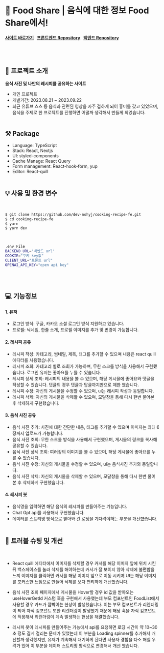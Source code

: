 <h1>🍖 Food Share | 음식에 대한 정보 Food Share에서!</h1>

<h4><a href="https://www.foodshare.shop" target="_blank">사이트 바로가기</a>&nbsp;&nbsp;&nbsp;<a href="https://github.com/dev-nohyj/cooking-recipe-fe" target="_blank">프론트엔드 Repository</a>&nbsp;&nbsp;&nbsp;<a href="https://github.com/dev-nohyj/cooking-recipe-be" target="_blank">백엔드 Repository</a></h4>

<br/>
<br/>

<!-- ![image](url) -->

## 💬 프로젝트 소개

**음식 사진 및 나만의 레시피를 공유하는 사이트**

-   개인 프로젝트
-   개발기간: 2023.08.21 ~ 2023.09.22
-   최근 유튜브 쇼츠 등 음식과 관련된 영상을 자주 접하게 되어 흥미를 갖고 있었으며, 음식을 주제로 한 프로젝트를 진행하면 어떨까 생각해서 만들게 되었습니다.
    <br/>
    <br/>

## ⚒️ Package

-   Language: TypeScript
-   Stack: React, Nextjs
-   UI: styled-components
-   Cache Manage: React Query
-   Form management: React-hook-form, yup
-   Editor: React-quill
    <br/>
    <br/>

## 💡 사용 및 환경 변수

<br />

```bash
$ git clone https://github.com/dev-nohyj/cooking-recipe-fe.git
$ cd cooking-recipe-fe
$ yarn
$ yarn dev
```

<br />

```bash
.env File
BACKEND_URL='백엔드 url'
COOKIE="쿠키 key값"
CLIENT_URL="프론트 url"
OPENAI_API_KEY="open api key"
```

<br />
<br />

## 💻 기능정보

#### 1. 유저

-   로그인 방식: 구글, 카카오 소셜 로그인 방식 지원하고 있습니다.
-   프로필: 닉네임, 한줄 소개, 프로필 이미지를 추가 및 변경이 가능합니다.

#### 2. 레시피 공유

-   레시피 작성: 카테고리, 썸네일, 제목, 태그를 추가할 수 있으며 내용은 react quill 에디터를 사용했습니다.
-   레시피 조회: 카테고리 별로 조회가 가능하며, 무한 스크롤 방식을 사용해서 구현했습니다. 로그인 유저는 좋아요를 누를 수 있습니다.
-   레시피 상세 조회: 레시피의 내용을 볼 수 있으며, 해당 게시물에 좋아요와 댓글을 작성할 수 있습니다. 댓글의 경우 댓글과 답글까지만으로 제한 했습니다.
-   레시피 수정: 자신의 게시물을 수정할 수 있으며, ui는 레시피 작성과 동일합니다.
-   레시피 삭제: 자신의 게시물을 삭제할 수 있으며, 모달창을 통해 다시 한번 물어본 후 삭제하게 구현했습니다.

#### 3. 음식 사진 공유

-   음식 사진 추가: 사진에 대한 간단한 내용, 태그를 추가할 수 있으며 이미지는 최대 6장까지 업로드가 가능합니다.
-   음식 사진 조회: 무한 스크롤 방식을 사용해서 구현했으며, 게시물의 링크를 복사해 공유할 수 있습니다.
-   음식 사진 상세 조회: 여러장의 이미지를 볼 수 있으며, 해당 게시물에 좋아요를 누를 수 있습니다.
-   음식 사진 수정: 자신의 게시물을 수정할 수 있으며, ui는 음식사진 추가와 동일합니다.
-   음식 사진 삭제: 자신의 게시물을 삭제할 수 있으며, 모달창을 통해 다시 한번 물어본 후 삭제하게 구현했습니다.

#### 4. 레시피 봇

-   음식명을 입력하면 해당 음식의 레시피를 만들어주는 기능입니다.
-   Chat Gpt api를 사용해서 구현했습니다.
-   데이터를 스트리밍 방식으로 받아와 긴 로딩을 기다려야하는 부분을 개선햤습니다.
    <br/>
    <br/>

## 🚀 트러블 슈팅 및 개선

<br />

-   React quill 에디터에서 이미지를 삭제할 경우 커서를 해당 이미지 앞에 위치 시킨 뒤 백스페이스를 눌러 삭제를 해야하는데 커서가 잘 보이지 않아 삭제에 불편함을 느껴 이미지를 클릭하면 커서를 해당 이미지 앞으로 이동 시키며 UI는 해당 이미지를 포커스한 느낌으로 만들어 삭제를 보다 편리하게 개선했습니다.

-   음식 사진 조회 페이지에서 게시물을 Hover할 경우 id 값을 받아오는 useHoverGetId 커스텀 훅을 구현해서 사용했는데 부모 컴포넌트인 FoodList에서 사용할 경우 카드가 깜빡이는 현상이 발생했습니다. 이는 부모 컴포넌트가 리렌더링이 되어 자식 컴포넌트 또한 리렌더링이 발생했기 때문에 해당 훅을 자식 컴포넌트에 적용해서 리랜더링이 계속 발생하는 현상을 해결했습니다.

-   레시피 봇이 레시피를 만들어주는 기능에서 api를 요청하면 로딩 시간이 약 10~30초 정도 길게 걸리는 문제가 있었는데 이 부분을 Loading spinner를 추가해서 개선할까 생각했지만, 유저가 계속해서 대기하게 된다면 사용자 경험을 다소 해칠 우려가 있어 이 부분을 데이터 스트리밍 방식으로 변경해서 개선 했습니다.
